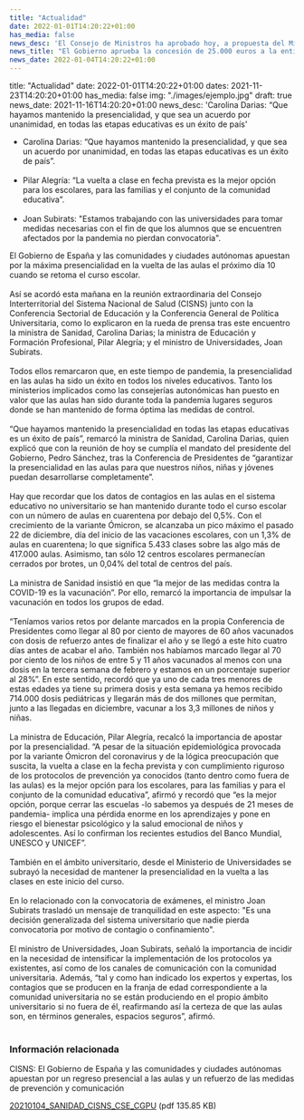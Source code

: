 ```yaml
---
title: "Actualidad"   
date: 2022-01-01T14:20:22+01:00
has_media: false
news_desc: 'El Consejo de Ministros ha aprobado hoy, a propuesta del Ministerio de Universidades, la concesión directa de una subvención a la entidad “Diálogo, Asociación de Amistad Hispano-Francesa”, para la realización de actuaciones para la incentivación de estudios de grado y postgrado en España por jóvenes de nacionalidad francesa y franco-española. El importe de la subvención será de 25.000 euros. <br><br><b>Este contenido incluye:</b> <i class="fal fa-file-pdf pdf_icon"></i>'
news_title: "El Gobierno aprueba la concesión de 25.000 euros a la entidad “Diálogo, Asociación de Amistad Hispano-Francesa”"
news_date: 2022-01-04T14:20:22+01:00
---
```

title: "Actualidad"   date: 2022-01-01T14:20:22+01:00
dates: 2021-11-23T14:20:20+01:00
has_media: false
img: "./images/ejemplo.jpg"
draft: true
news_date: 2021-11-16T14:20:20+01:00
news_desc: 'Carolina Darias: “Que hayamos mantenido la presencialidad, y que sea un acuerdo por unanimidad, en todas las etapas educativas es un éxito de país'
<ul>
<li>Carolina Darias: “Que hayamos mantenido la presencialidad, y que sea un acuerdo por unanimidad, en todas las etapas educativas es un éxito de país”.
<br><br>
<li>Pilar Alegría: “La vuelta a clase en fecha prevista es la mejor opción para los escolares, para las familias y el conjunto de la comunidad educativa”.
<br><br>
<li>Joan Subirats: "Estamos trabajando con las universidades para tomar medidas necesarias con el fin de que los alumnos que se encuentren afectados por la pandemia no pierdan convocatoria".
</ul>
El Gobierno de España y las comunidades y ciudades autónomas apuestan por la máxima presencialidad en la vuelta de las aulas el próximo día 10 cuando se retoma el curso escolar.
<br><br>
Así se acordó esta mañana en la reunión extraordinaria del Consejo Interterritorial del Sistema Nacional de Salud (CISNS) junto con la Conferencia Sectorial de Educación y la Conferencia General de Política Universitaria, como lo explicaron en la rueda de prensa tras este encuentro la ministra de Sanidad, Carolina Darias; la ministra de Educación y Formación Profesional, Pilar Alegría; y el ministro de Universidades, Joan Subirats.
<br><br>
Todos ellos remarcaron que, en este tiempo de pandemia, la presencialidad en las aulas ha sido un éxito en todos los niveles educativos. Tanto los ministerios implicados como las consejerías autonómicas han puesto en valor que las aulas han sido durante toda la pandemia lugares seguros donde se han mantenido de forma óptima las medidas de control.
<br><br>
“Que hayamos mantenido la presencialidad en todas las etapas educativas es un éxito de país”, remarcó la ministra de Sanidad, Carolina Darias, quien explicó que con la reunión de hoy se cumplía el mandato del presidente del Gobierno, Pedro Sánchez, tras la Conferencia de Presidentes de “garantizar la presencialidad en las aulas para que nuestros niños, niñas y jóvenes puedan desarrollarse completamente”.
<br><br>
Hay que recordar que los datos de contagios en las aulas en el sistema educativo no universitario se han mantenido durante todo el curso escolar con un número de aulas en cuarentena por debajo del 0,5%. Con el crecimiento de la variante Ómicron, se alcanzaba un pico máximo el pasado 22 de diciembre, día del inicio de las vacaciones escolares, con un 1,3% de aulas en cuarentena; lo que significa 5.433 clases sobre las algo más de 417.000 aulas. Asimismo, tan sólo 12 centros escolares permanecían cerrados por brotes, un 0,04% del total de centros del país.
<br><br>
La ministra de Sanidad insistió en que “la mejor de las medidas contra la COVID-19 es la vacunación”. Por ello, remarcó la importancia de impulsar la vacunación en todos los grupos de edad.
<br><br>
“Teníamos varios retos por delante marcados en la propia Conferencia de Presidentes como llegar al 80 por ciento de mayores de 60 años vacunados con dosis de refuerzo antes de finalizar el año y se llegó a este hito cuatro días antes de acabar el año. También nos habíamos marcado llegar al 70 por ciento de los niños de entre 5 y 11 años vacunados al menos con una dosis en la tercera semana de febrero y estamos en un porcentaje superior al 28%”. En este sentido, recordó que ya uno de cada tres menores de estas edades ya tiene su primera dosis y esta semana ya hemos recibido 714.000 dosis pediátricas y llegarán más de dos millones que permitan, junto a las llegadas en diciembre, vacunar a los 3,3 millones de niños y niñas.
<br><br>
La ministra de Educación, Pilar Alegría, recalcó la importancia de apostar por la presencialidad. “A pesar de la situación epidemiológica provocada por la variante Ómicron del coronavirus y de la lógica preocupación que suscita, la vuelta a clase en la fecha prevista y con cumplimiento riguroso de los protocolos de prevención ya conocidos (tanto dentro como fuera de las aulas) es la mejor opción para los escolares, para las familias y para el conjunto de la comunidad educativa”, afirmó y recordó que “es la mejor opción, porque cerrar las escuelas -lo sabemos ya después de 21 meses de pandemia- implica una pérdida enorme en los aprendizajes y pone en riesgo el bienestar psicológico y la salud emocional de niños y adolescentes. Así lo confirman los recientes estudios del Banco Mundial, UNESCO y UNICEF”.
<br><br>
También en el ámbito universitario, desde el Ministerio de Universidades se subrayó la necesidad de mantener la presencialidad en la vuelta a las clases en este inicio del curso.
<br><br>
En lo relacionado con la convocatoria de exámenes, el ministro Joan Subirats trasladó un mensaje de tranquilidad en este aspecto: "Es una decisión generalizada del sistema universitario que nadie pierda convocatoria por motivo de contagio o confinamiento".
<br><br>
El ministro de Universidades, Joan Subirats, señaló la importancia de incidir en la necesidad de intensificar la implementación de los protocolos ya existentes, así como de los canales de comunicación con la comunidad universitaria. Además, “tal y como han indicado los expertos y expertas, los contagios que se producen en la franja de edad correspondiente a la comunidad universitaria no se están produciendo en el propio ámbito universitario si no fuera de él, reafirmando así la certeza de que las aulas son, en términos generales, espacios seguros”, afirmó.
<br><br>	
	<div class="row"> 
		<div class="col-12 box_card_title d-flex"> 
			<h3 class="title_separador"><i class="fas fa-download"></i>Información relacionada</h3> 
		</div> 
		<div class="col-lg-12 box_card"> <p>CISNS: El Gobierno de España y las comunidades y ciudades autónomas apuestan por un regreso presencial a las aulas y un refuerzo de las medidas de prevención y comunicación </p> 
		</div> 
		<div class="col-lg-12 cards_download_cnt">  
			<div class="row"> 
				<div class="download_card"> 
					<a class="card" href="{{<siteurl>}}documentos/pdfews/20210104_SANIDAD_CISNS_CSE_CGPU.pdf" target="_blank"> 
					<div class="card-header"> 
						   <i class="fal fa-download"></i> 
					</div> </a> 
					<div class="card-body"> 
						<p class="text_file"><a class="card" href="{{<siteurl>}}documentos/pdfews/20210104_SANIDAD_CISNS_CSE_CGPU.pdf" target="_blank">  
						<span class="tit">20210104_SANIDAD_CISNS_CSE_CGPU</span></a> <i class="fal fa-file-pdf pdf_icon"></i>(pdf 135.85 KB)</p> 
					</div>
				</div> 		
			</div> 
		</div> 
	</div>
	
	
	
